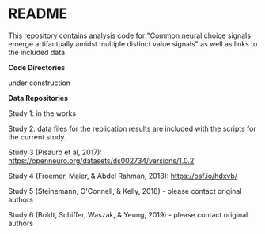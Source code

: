 # README

This repository contains analysis code for "Common neural choice signals emerge artifactually amidst multiple distinct value signals" as well as links to the included data.

**Code Directories**

under construction


**Data Repositories**

Study 1: in the works

Study 2: data files for the replication results are included with the scripts for the current study. 

Study 3 (Pisauro et al, 2017): https://openneuro.org/datasets/ds002734/versions/1.0.2

Study 4 (Froemer, Maier, & Abdel Rahman, 2018): https://osf.io/hdxvb/

Study 5 (Steinemann, O'Connell, & Kelly, 2018) - please contact original authors

Study 6 (Boldt, Schiffer, Waszak, & Yeung, 2019) - please contact original authors
